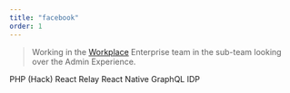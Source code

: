 ```yaml
---
title: "facebook"
order: 1
---
```


<WorkTitle
  title="Software Engineer" location="Facebook" period="August 2018 - present"
/>

> Working in the [Workplace](http://workplace.com) Enterprise team in the sub-team looking over
> the Admin Experience.

<TagList>
<Tag>PHP (Hack)</Tag>
<Tag>React</Tag>
<Tag>Relay</Tag>
<Tag>React Native</Tag>
<Tag>GraphQL</Tag>
<Tag>IDP</Tag>
</TagList>
